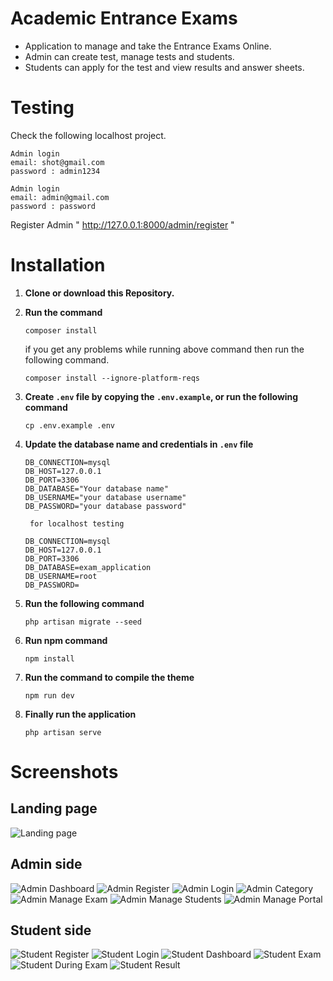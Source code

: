 # Academic Entrance Exams

-   Application to manage and take the Entrance Exams Online.
-   Admin can create test, manage tests and students.
-   Students can apply for the test and view results and answer sheets.

# Testing

Check the following localhost project.

```
Admin login
email: shot@gmail.com
password : admin1234
```

```
Admin login
email: admin@gmail.com
password : password
```

Register Admin " http://127.0.0.1:8000/admin/register "

# Installation

1. **Clone or download this Repository.**
2. **Run the command**

    ```
    composer install
    ```

    if you get any problems while running above command then run the following command.

    ```
    composer install --ignore-platform-reqs
    ```

3. **Create `.env` file by copying the `.env.example`, or run the following command**

    ```
    cp .env.example .env
    ```

4. **Update the database name and credentials in `.env` file**

    ```
    DB_CONNECTION=mysql
    DB_HOST=127.0.0.1
    DB_PORT=3306
    DB_DATABASE="Your database name"
    DB_USERNAME="your database username"
    DB_PASSWORD="your database password"

     for localhost testing

    DB_CONNECTION=mysql
    DB_HOST=127.0.0.1
    DB_PORT=3306
    DB_DATABASE=exam_application
    DB_USERNAME=root
    DB_PASSWORD=
    ```

5. **Run the following command**
    ```
    php artisan migrate --seed
    ```
6. **Run npm command**
    ```
    npm install
    ```
7. **Run the command to compile the theme**
    ```
    npm run dev
    ```
8. **Finally run the application**
    ```
    php artisan serve
    ```

# Screenshots

## Landing page

![Landing page](public/assets/images/readme_resource/Landing_page.png)

## Admin side

![Admin Dashboard](public/assets/images/readme_resource/Dashboard.png)
![Admin Register](public/assets/images/readme_resource/Admin_register.png)
![Admin Login](public/assets/images/readme_resource/Admin_login.png)
![Admin Category](public/assets/images/readme_resource/Category.png)
![Admin Manage Exam](public/assets/images/readme_resource/Manage_Exams.png)
![Admin Manage Students](public/assets/images/readme_resource/Manage_Students.png)
![Admin Manage Portal](public/assets/images/readme_resource/Manage_Portal.png)

## Student side

![Student Register](public/assets/images/readme_resource/Student_register.png)
![Student Login](public/assets/images/readme_resource/Student_login.png)
![Student Dashboard](public/assets/images/readme_resource/Student_dashboard.png)
![Student Exam](public/assets/images/readme_resource/Exams.png)
![Student During Exam](public/assets/images/readme_resource/Exam_screen.png)
![Student Result](public/assets/images/readme_resource/Result.png)
